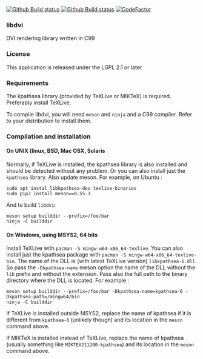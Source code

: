 [![Github Build status](https://github.com/vtorri/libdvi/actions/workflows/ci_linux.yml/badge.svg)](https://github.com/vtorri/libdvi/actions?query=workflow%3A%22GitHub+CI%22)
[![Github Build status](https://github.com/vtorri/libdvi/actions/workflows/ci_msys2.yml/badge.svg)](https://github.com/vtorri/libdvi/actions?query=workflow%3A%22GitHub+CI%22)
[![CodeFactor](https://www.codefactor.io/repository/github/vtorri/libdvi/badge)](https://www.codefactor.io/repository/github/vtorri/libdvi)

### libdvi

DVI rendering library written in C99

### License

This application is released under the LGPL 2.1 or later

### Requirements

The kpathsea library (provided by TeXLive or MIKTeX) is required.
Preferably install TeXLive.

To compile libdvi, you will need `meson` and `ninja` and a C99 compiler.
Refer to your distribution to install them.

### Compilation and installation

#### On UNIX (linux, BSD, Mac OSX, Solaris

Normally, if TeXLive is installed, the kpathsea library is also installed
and should be detected without any problem. Or you can also install just
the `kpathsea` library. Also update meson. For example, on Ubuntu :

```
sudo apt instal libkpathsea-dev texlive-binaries
sudo pip3 install meson==0.55.3
```

And to build `libdvi`:

```
meson setup builddir --prefix=/foo/bar
ninja -C builddir
```

#### On Windows, using MSYS2, 64 bits

Install TeXLive with `pacman -S mingw-w64-x86_64-texlive`. You can also
install just the kpathsea package with `pacman -S mingw-w64-x86_64-texlive-bin`.
The name of the DLL is (with latest TeXLive version) `libkpathsea-6.dll`.
So pass the `-Dkpathsea-name` meson option the name of the DLL without
the `lib` prefix and without the extension. Pass also the full path to
the binary directory where the DLL is located. For example :

```
meson setup builddir --prefix=/foo/bar -Dkpathsea-name=kpathsea-6 -Dkpathsea-path=/mingw64/bin
ninja -C builddir
```

If TeXLive is installed outside MSYS2, replace the name of kpathsea
if it is different from `kpathsea-6` (unlikely though) and its location
in the `meson` command above.

If MIKTeX is installed instead of TeXLive, replace the name of kpathsea
(usually something like `MIKTEX211200-kpathsea`) and its location in the
`meson` command above.

